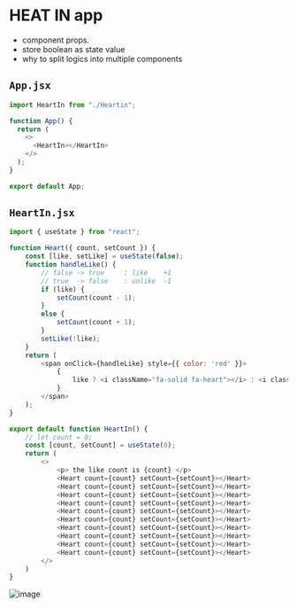 # HEAT IN app

- component props.
- store boolean as state value
- why to split logics into multiple components



## `App.jsx`

```javascript
import HeartIn from "./Heartin";

function App() {
  return (
    <>
      <HeartIn></HeartIn>
    </>
  );
}

export default App;

```

## `HeartIn.jsx`

```javascript
import { useState } from "react";

function Heart({ count, setCount }) {
    const [like, setLike] = useState(false);
    function handleLike() {
        // false -> true     : like    +1
        // true  -> false    : unlike  -1
        if (like) {
            setCount(count - 1);
        }
        else {
            setCount(count + 1);
        }
        setLike(!like);
    }
    return (
        <span onClick={handleLike} style={{ color: 'red' }}>
            {
                like ? <i className="fa-solid fa-heart"></i> : <i className="fa-regular fa-heart"></i>
            }
        </span>
    );
}

export default function HeartIn() {
    // let count = 0;
    const [count, setCount] = useState(0);
    return (
        <>
            <p> the like count is {count} </p>
            <Heart count={count} setCount={setCount}></Heart>
            <Heart count={count} setCount={setCount}></Heart>
            <Heart count={count} setCount={setCount}></Heart>
            <Heart count={count} setCount={setCount}></Heart>
            <Heart count={count} setCount={setCount}></Heart>
            <Heart count={count} setCount={setCount}></Heart>
            <Heart count={count} setCount={setCount}></Heart>
            <Heart count={count} setCount={setCount}></Heart>
            <Heart count={count} setCount={setCount}></Heart>
            <Heart count={count} setCount={setCount}></Heart>
        </>
    )
}
```

![image](https://github.com/user-attachments/assets/7e1a5019-a233-4925-9ccc-801d35f9e448)
